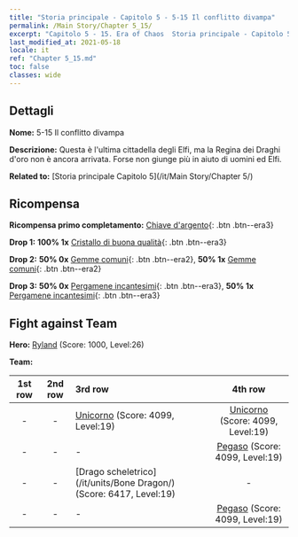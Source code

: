 ```yaml
---
title: "Storia principale - Capitolo 5 - 5-15 Il conflitto divampa"
permalink: /Main Story/Chapter 5_15/
excerpt: "Capitolo 5 - 15. Era of Chaos  Storia principale - Capitolo 5_15. 5-15 Il conflitto divampa"
last_modified_at: 2021-05-18
locale: it
ref: "Chapter 5_15.md"
toc: false
classes: wide
---
```


## Dettagli

 **Nome:** 5-15 Il conflitto divampa

 **Descrizione:** Questa è l'ultima cittadella degli Elfi, ma la Regina dei Draghi d'oro non è ancora arrivata. Forse non giunge più in aiuto di uomini ed Elfi.

 **Related to:** [Storia principale Capitolo 5](/it/Main Story/Chapter 5/)

## Ricompensa

 **Ricompensa primo completamento:** [Chiave d'argento](/ItemsIT/con_693/){: .btn .btn--era3}

 **Drop 1:** **100% 1x** [Cristallo di buona qualità](/ItemsIT/mat_17/){: .btn .btn--era3}

 **Drop 2:** **50% 0x** [Gemme comuni](/ItemsIT/mat_10/){: .btn .btn--era2}, **50% 1x** [Gemme comuni](/ItemsIT/mat_10/){: .btn .btn--era2}

 **Drop 3:** **50% 0x** [Pergamene incantesimi](/ItemsIT/con_694/){: .btn .btn--era3}, **50% 1x** [Pergamene incantesimi](/ItemsIT/con_694/){: .btn .btn--era3}


## Fight against Team
 **Hero:** [Ryland](/it/heroes/Ryland/) (Score: 1000, Level:26)

 **Team:**


  | 1st row | 2nd row | 3rd row | 4th row |
  |:----:|:----:|:----|:----:|
  | - | - | [Unicorno](/it/units/Unicorn/) (Score: 4099, Level:19)  | [Unicorno](/it/units/Unicorn/) (Score: 4099, Level:19)  |
  | - | - | - | [Pegaso](/it/units/Pegasus/) (Score: 4099, Level:19)  |
  | - | - | [Drago scheletrico](/it/units/Bone Dragon/) (Score: 6417, Level:19)  | - |
  | - | - | - | [Pegaso](/it/units/Pegasus/) (Score: 4099, Level:19)  |


